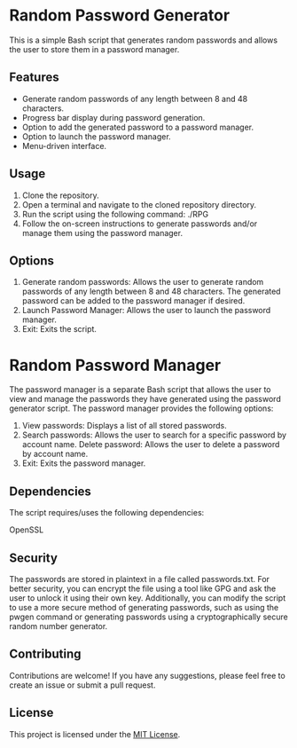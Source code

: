 # Random Password Generator
This is a simple Bash script that generates random passwords and allows the user to store them in a password manager.

## Features
- Generate random passwords of any length between 8 and 48 characters.
- Progress bar display during password generation.
- Option to add the generated password to a password manager.
- Option to launch the password manager.
- Menu-driven interface.

## Usage
1. Clone the repository.
2. Open a terminal and navigate to the cloned repository directory.
3. Run the script using the following command: ./RPG
4. Follow the on-screen instructions to generate passwords and/or manage them using the password manager.

## Options
1. Generate random passwords: Allows the user to generate random passwords of any length between 8 and 48 characters. The generated password can be added to the password manager if desired.
2. Launch Password Manager: Allows the user to launch the password manager.
3. Exit: Exits the script.


# Random Password Manager
The password manager is a separate Bash script that allows the user to view and manage the passwords they have generated using the password generator script. The password manager provides the following options:

1. View passwords: Displays a list of all stored passwords.
2. Search passwords: Allows the user to search for a specific password by account name.
Delete password: Allows the user to delete a password by account name.
3. Exit: Exits the password manager.

## Dependencies
The script requires/uses the following dependencies:

OpenSSL

## Security
The passwords are stored in plaintext in a file called passwords.txt. For better security, you can encrypt the file using a tool like GPG and ask the user to unlock it using their own key. Additionally, you can modify the script to use a more secure method of generating passwords, such as using the pwgen command or generating passwords using a cryptographically secure random number generator.

## Contributing

Contributions are welcome! If you have any suggestions, please feel free to create an issue or submit a pull request.

## License

This project is licensed under the [MIT License](https://github.com/Linf0rd/random-password-generator/blob/main/LICENSE).
